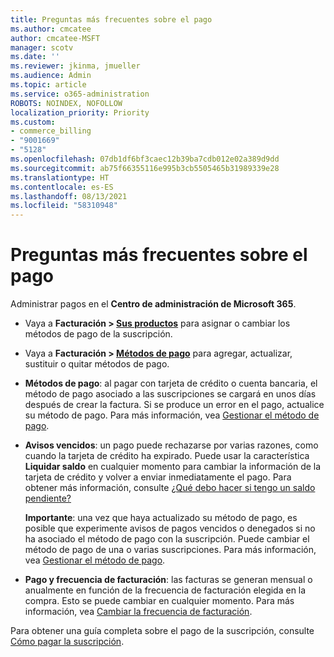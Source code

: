 ```yaml
---
title: Preguntas más frecuentes sobre el pago
ms.author: cmcatee
author: cmcatee-MSFT
manager: scotv
ms.date: ''
ms.reviewer: jkinma, jmueller
ms.audience: Admin
ms.topic: article
ms.service: o365-administration
ROBOTS: NOINDEX, NOFOLLOW
localization_priority: Priority
ms.custom:
- commerce_billing
- "9001669"
- "5128"
ms.openlocfilehash: 07db1df6bf3caec12b39ba7cdb012e02a389d9dd
ms.sourcegitcommit: ab75f66355116e995b3cb5505465b31989339e28
ms.translationtype: HT
ms.contentlocale: es-ES
ms.lasthandoff: 08/13/2021
ms.locfileid: "58310948"
---
```

# <a name="payment-faq"></a>Preguntas más frecuentes sobre el pago

Administrar pagos en el **Centro de administración de Microsoft 365**.

- Vaya a **Facturación > [Sus productos](https://go.microsoft.com/fwlink/p/?linkid=842054)** para asignar o cambiar los métodos de pago de la suscripción.
- Vaya a **Facturación > [Métodos de pago](https://go.microsoft.com/fwlink/p/?linkid=2018806)** para agregar, actualizar, sustituir o quitar métodos de pago.

- **Métodos de pago**: al pagar con tarjeta de crédito o cuenta bancaria, el método de pago asociado a las suscripciones se cargará en unos días después de crear la factura. Si se produce un error en el pago, actualice su método de pago. Para más información, vea [Gestionar el método de pago](https://docs.microsoft.com/microsoft-365/commerce/billing-and-payments/manage-payment-methods).

- **Avisos vencidos**: un pago puede rechazarse por varias razones, como cuando la tarjeta de crédito ha expirado. Puede usar la característica **Liquidar saldo** en cualquier momento para cambiar la información de la tarjeta de crédito y volver a enviar inmediatamente el pago. Para obtener más información, consulte [¿Qué debo hacer si tengo un saldo pendiente?](https://docs.microsoft.com/microsoft-365/commerce/billing-and-payments/pay-for-your-subscription#what-if-i-have-an-outstanding-balance)

    **Importante**: una vez que haya actualizado su método de pago, es posible que experimente avisos de pagos vencidos o denegados si no ha asociado el método de pago con la suscripción. Puede cambiar el método de pago de una o varias suscripciones. Para más información, vea [Gestionar el método de pago](https://docs.microsoft.com/microsoft-365/commerce/billing-and-payments/manage-payment-methods).

- **Pago y frecuencia de facturación**: las facturas se generan mensual o anualmente en función de la frecuencia de facturación elegida en la compra. Esto se puede cambiar en cualquier momento. Para más información, vea [Cambiar la frecuencia de facturación](https://docs.microsoft.com/microsoft-365/commerce/billing-and-payments/change-payment-frequency).

Para obtener una guía completa sobre el pago de la suscripción, consulte [Cómo pagar la suscripción](https://docs.microsoft.com/microsoft-365/commerce/billing-and-payments/pay-for-your-subscription).

